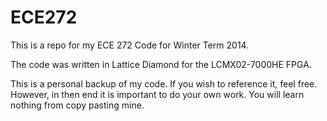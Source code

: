ECE272
======

This is a repo for my ECE 272 Code for Winter Term 2014.

The code was written in Lattice Diamond for the LCMX02-7000HE FPGA.

This is a personal backup of my code. If you wish to reference it, feel free. However, in then end it is important to do your own work. You will learn nothing from copy pasting mine.